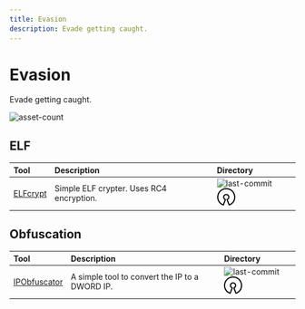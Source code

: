 ```yaml
---
title: Evasion
description: Evade getting caught. 
---
```


# Evasion

Evade getting caught.

![asset-count](https://img.shields.io/badge/Tools%20%26%20Resources%20Available-2-A65F5F?style=for-the-badge)

## ELF

| Tool | Description | Directory |
| :--- | :--- | :--- |
| [ELFcrypt](https://github.com/droberson/ELFcrypt) | Simple ELF crypter. Uses RC4 encryption. | ![last-commit](https://img.shields.io/github/last-commit/droberson/ELFcrypt?color=a65f5f&style=flat-square) ![opensource](../../assets/img/icons/open-source.png) |

## Obfuscation

| Tool | Description | Directory |
| :--- | :--- | :--- |
| [IPObfuscator](https://github.com/OsandaMalith/IPObfuscator) | A simple tool to convert the IP to a DWORD IP. | ![last-commit](https://img.shields.io/github/last-commit/OsandaMalith/IPObfuscator?color=a65f5f&style=flat-square) ![opensource](../../assets/img/icons/open-source.png) |

